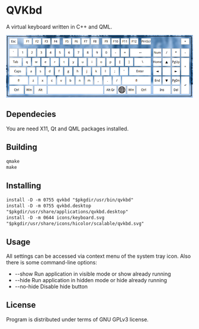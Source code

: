 # QVKbd

A virtual keyboard written in C++ and QML.

![Screenshot](misc/screenshot.png)

## Dependecies

You are need X11, Qt and QML packages installed.

## Building

    qmake
    make

## Installing

    install -D -m 0755 qvkbd "$pkgdir/usr/bin/qvkbd"
    install -D -m 0755 qvkbd.desktop "$pkgdir/usr/share/applications/qvkbd.desktop"
    install -D -m 0644 icons/keyboard.svg "$pkgdir/usr/share/icons/hicolor/scalable/qvkbd.svg"

## Usage

All settings can be accessed via context menu of the system tray icon.
Also there is some command-line options:

* --show Run application in visible mode or show already running
* --hide Run application in hidden mode or hide already running
* --no-hide Disable hide button

## License

Program is distributed under terms of GNU GPLv3 license.
